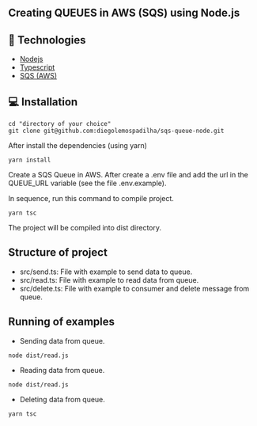 ## Creating QUEUES in AWS (SQS) using Node.js

## :rocket: Technologies
- [Nodejs](https://nodejs.org/)
- [Typescript](https://www.typescriptlang.org/)
- [SQS (AWS)](https://aws.amazon.com/pt/sqs/)

## 💻 Installation
 ```shell
cd "directory of your choice"
git clone git@github.com:diegolemospadilha/sqs-queue-node.git
```

After install the dependencies (using yarn)
```shell
yarn install
```

Create a SQS Queue in AWS. After create a .env file and add the url in the QUEUE_URL variable (see the file .env.example).

In sequence, run this command to compile project.
```shell
yarn tsc
```

The project will be compiled into dist directory.

## Structure of project

 - src/send.ts: File with example to send data to queue.
 - src/read.ts: File with example to read data from queue.
 - src/delete.ts: File with example to consumer and delete message from queue.

## Running of examples

* Sending data from queue.
```shell
node dist/read.js
```

* Reading data from queue.
```shell
node dist/read.js
```

* Deleting data from queue.
```shell
yarn tsc
```